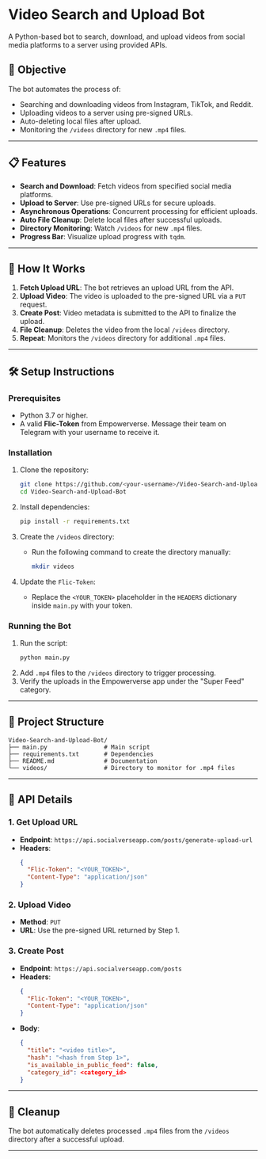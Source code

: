 # Video Search and Upload Bot

A Python-based bot to search, download, and upload videos from social media platforms to a server using provided APIs.

## 🎯 Objective
The bot automates the process of:
- Searching and downloading videos from Instagram, TikTok, and Reddit.
- Uploading videos to a server using pre-signed URLs.
- Auto-deleting local files after upload.
- Monitoring the `/videos` directory for new `.mp4` files.

---

## 📋 Features
- **Search and Download**: Fetch videos from specified social media platforms.
- **Upload to Server**: Use pre-signed URLs for secure uploads.
- **Asynchronous Operations**: Concurrent processing for efficient uploads.
- **Auto File Cleanup**: Delete local files after successful uploads.
- **Directory Monitoring**: Watch `/videos` for new `.mp4` files.
- **Progress Bar**: Visualize upload progress with `tqdm`.

---

## 🚀 How It Works
1. **Fetch Upload URL**: The bot retrieves an upload URL from the API.
2. **Upload Video**: The video is uploaded to the pre-signed URL via a `PUT` request.
3. **Create Post**: Video metadata is submitted to the API to finalize the upload.
4. **File Cleanup**: Deletes the video from the local `/videos` directory.
5. **Repeat**: Monitors the `/videos` directory for additional `.mp4` files.

---

## 🛠️ Setup Instructions

### Prerequisites
- Python 3.7 or higher.
- A valid **Flic-Token** from Empowerverse. Message their team on Telegram with your username to receive it.

### Installation
1. Clone the repository:
   ```bash
   git clone https://github.com/<your-username>/Video-Search-and-Upload-Bot.git
   cd Video-Search-and-Upload-Bot
   ```

2. Install dependencies:
   ```bash
   pip install -r requirements.txt
   ```

3. Create the `/videos` directory:
   - Run the following command to create the directory manually:
     ```bash
     mkdir videos
     ```

4. Update the `Flic-Token`:
   - Replace the `<YOUR_TOKEN>` placeholder in the `HEADERS` dictionary inside `main.py` with your token.

### Running the Bot
1. Run the script:
   ```bash
   python main.py
   ```
2. Add `.mp4` files to the `/videos` directory to trigger processing.
3. Verify the uploads in the Empowerverse app under the "Super Feed" category.

---

## 📁 Project Structure
```
Video-Search-and-Upload-Bot/
├── main.py                # Main script
├── requirements.txt       # Dependencies
├── README.md              # Documentation
└── videos/                # Directory to monitor for .mp4 files
```

---

## 📝 API Details
### 1. **Get Upload URL**
- **Endpoint**: `https://api.socialverseapp.com/posts/generate-upload-url`
- **Headers**:
  ```json
  {
    "Flic-Token": "<YOUR_TOKEN>",
    "Content-Type": "application/json"
  }
  ```

### 2. **Upload Video**
- **Method**: `PUT`
- **URL**: Use the pre-signed URL returned by Step 1.

### 3. **Create Post**
- **Endpoint**: `https://api.socialverseapp.com/posts`
- **Headers**:
  ```json
  {
    "Flic-Token": "<YOUR_TOKEN>",
    "Content-Type": "application/json"
  }
  ```
- **Body**:
  ```json
  {
    "title": "<video title>",
    "hash": "<hash from Step 1>",
    "is_available_in_public_feed": false,
    "category_id": <category_id>
  }
  ```

---

## 🧹 Cleanup
The bot automatically deletes processed `.mp4` files from the `/videos` directory after a successful upload.

---
